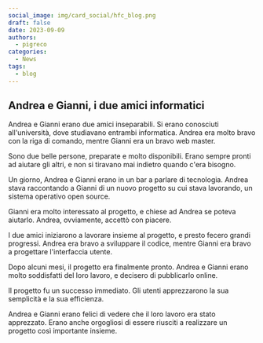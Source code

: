 ```yaml
---
social_image: img/card_social/hfc_blog.png
draft: false
date: 2023-09-09
authors:
  - pigreco
categories:
  - News
tags:
  - blog
---
```


## Andrea e Gianni, i due amici informatici

Andrea e Gianni erano due amici inseparabili. Si erano conosciuti all'università, dove studiavano entrambi informatica. Andrea era molto bravo con la riga di comando, mentre Gianni era un bravo web master.

Sono due belle persone, preparate e molto disponibili. Erano sempre pronti ad aiutare gli altri, e non si tiravano mai indietro quando c'era bisogno.<!-- more -->

Un giorno, Andrea e Gianni erano in un bar a parlare di tecnologia. Andrea stava raccontando a Gianni di un nuovo progetto su cui stava lavorando, un sistema operativo open source.

Gianni era molto interessato al progetto, e chiese ad Andrea se poteva aiutarlo. Andrea, ovviamente, accettò con piacere.

I due amici iniziarono a lavorare insieme al progetto, e presto fecero grandi progressi. Andrea era bravo a sviluppare il codice, mentre Gianni era bravo a progettare l'interfaccia utente.

Dopo alcuni mesi, il progetto era finalmente pronto. Andrea e Gianni erano molto soddisfatti del loro lavoro, e decisero di pubblicarlo online.

Il progetto fu un successo immediato. Gli utenti apprezzarono la sua semplicità e la sua efficienza.

Andrea e Gianni erano felici di vedere che il loro lavoro era stato apprezzato. Erano anche orgogliosi di essere riusciti a realizzare un progetto così importante insieme.
